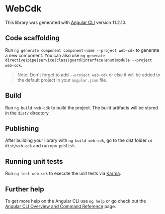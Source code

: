 # WebCdk

This library was generated with [Angular CLI](https://github.com/angular/angular-cli) version 11.2.10.

## Code scaffolding

Run `ng generate component component-name --project web-cdk` to generate a new component. You can also use `ng generate directive|pipe|service|class|guard|interface|enum|module --project web-cdk`.
> Note: Don't forget to add `--project web-cdk` or else it will be added to the default project in your `angular.json` file. 

## Build

Run `ng build web-cdk` to build the project. The build artifacts will be stored in the `dist/` directory.

## Publishing

After building your library with `ng build web-cdk`, go to the dist folder `cd dist/web-cdk` and run `npm publish`.

## Running unit tests

Run `ng test web-cdk` to execute the unit tests via [Karma](https://karma-runner.github.io).

## Further help

To get more help on the Angular CLI use `ng help` or go check out the [Angular CLI Overview and Command Reference](https://angular.io/cli) page.
